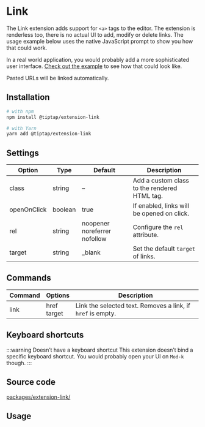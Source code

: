 # Link
The Link extension adds support for `<a>` tags to the editor. The extension is renderless too, there is no actual UI to add, modify or delete links. The usage example below uses the native JavaScript prompt to show you how that could work.

In a real world application, you would probably add a more sophisticated user interface. [Check out the example](/examples/links) to see how that could look like.

Pasted URLs will be linked automatically.

## Installation
```bash
# with npm
npm install @tiptap/extension-link

# with Yarn
yarn add @tiptap/extension-link
```

## Settings
| Option      | Type    | Default                      | Description                                  |
| ----------- | ------- | ---------------------------- | -------------------------------------------- |
| class       | string  | –                            | Add a custom class to the rendered HTML tag. |
| openOnClick | boolean | true                         | If enabled, links will be opened on click.   |
| rel         | string  | noopener noreferrer nofollow | Configure the `rel` attribute.               |
| target      | string  | _blank                       | Set the default `target` of links.           |

## Commands
| Command | Options        | Description                                                 |
| ------- | -------------- | ----------------------------------------------------------- |
| link    | href<br>target | Link the selected text. Removes a link, if `href` is empty. |

## Keyboard shortcuts
:::warning Doesn’t have a keyboard shortcut
This extension doesn’t bind a specific keyboard shortcut. You would probably open your UI on `Mod-k` though.
:::

## Source code
[packages/extension-link/](https://github.com/ueberdosis/tiptap-next/blob/main/packages/extension-link/)

## Usage
<demo name="Extensions/Link" highlight="3-8,19,38,55" />
